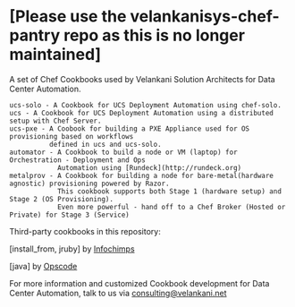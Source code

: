 
[Please use the velankanisys-chef-pantry repo as this is no longer maintained]
=============================================================================


A set of Chef Cookbooks used by Velankani Solution Architects for Data Center Automation.

	ucs-solo - A Cookbook for UCS Deployment Automation using chef-solo.
	ucs - A Cookbook for UCS Deployment Automation using a distributed setup with Chef Server.
	ucs-pxe - A Coobook for building a PXE Appliance used for OS provisioning based on workflows 
			  defined in ucs and ucs-solo.
	automator - A Cookbook to build a node or VM (laptop) for Orchestration - Deployment and Ops
				Automation using [Rundeck](http://rundeck.org)
	metalprov - A Cookbook for building a node for bare-metal(hardware agnostic) provisioning powered by Razor.
				This cookbook supports both Stage 1 (hardware setup) and Stage 2 (OS Provisioning).
				Even more powerful - hand off to a Chef Broker (Hosted or Private) for Stage 3 (Service)

Third-party cookbooks in this repository:

[install_from, jruby] by [Infochimps](https://github.com/infochimps-labs/ironfan-pantry)

[java] by [Opscode](https://github.com/opscode/cookbooks)

For more information and customized Cookbook development for Data Center Automation, talk to us via consulting@velankani.net

